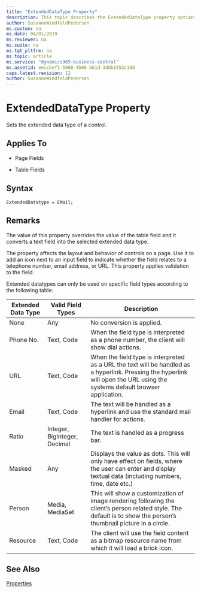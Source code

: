 ```yaml
---
title: "ExtendedDataType Property"
description: This topic describes the ExtendedDataType property options.
author: SusanneWindfeldPedersen
ms.custom: na
ms.date: 04/01/2019
ms.reviewer: na
ms.suite: na
ms.tgt_pltfrm: na
ms.topic: article
ms.service: "dynamics365-business-central"
ms.assetid: eeccbef1-5908-4b08-b61d-3ddb1553c1dd
caps.latest.revision: 12
author: SusanneWindfeldPedersen
---
```


 

# ExtendedDataType Property
Sets the extended data type of a control.  
  
## Applies To  
  
-   Page Fields  
  
-   Table Fields  

## Syntax
```
ExtendedDatatype = EMail;
```
 
## Remarks  
 The value of this property overrides the value of the table field and it converts a text field into the selected extended data type. 
   
 The property affects the layout and behavior of controls on a page. Use it to add an icon next to an input field to indicate whether the field relates to a telephone number, email address, or URL. This property applies validation to the field.

 Extended datatypes can only be used on specific field types according to the following table:

|Extended Data Type|Valid Field Types|Description|  
|-----|-----|----|
|None|Any|No conversion is applied.|
|Phone No.|Text, Code|When the field type is interpreted as a phone number, the client will show dial actions.|
|URL|Text, Code|When the field type is interpreted as a URL the text will be handled as a hyperlink. Pressing the hyperlink will open the URL using the systems default browser application.|
|Email|Text, Code|The text will be handled as a hyperlink and use the standard mail handler for actions.|
|Ratio|Integer, BigInteger, Decimal|The text is handled as a progress bar.|
|Masked|Any|Displays the value as dots. This will only have effect on fields, where the user can enter and display textual data (including numbers, time, date etc.)|
|Person|Media, MediaSet|This will show a customization of image rendering following the client’s person related style. The default is to show the person’s thumbnail picture in a circle.|
|Resource|Text, Code|The client will use the field content as a bitmap resource name from which it will load a brick icon.|

## See Also  
 [Properties](devenv-properties.md)